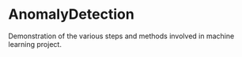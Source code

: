 # AnomalyDetection
Demonstration of the various steps and methods involved in machine learning project.
